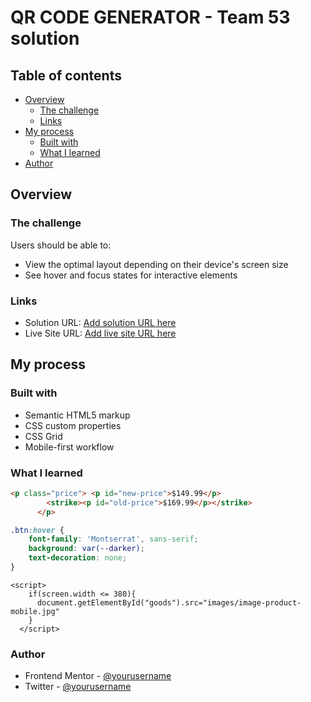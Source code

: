# QR CODE GENERATOR - Team 53 solution


## Table of contents

- [Overview](#overview)
  - [The challenge](#the-challenge)
  - [Links](#links)
- [My process](#my-process)
  - [Built with](#built-with)
  - [What I learned](#what-i-learned)
- [Author](#author)



## Overview

### The challenge

Users should be able to:

- View the optimal layout depending on their device's screen size
- See hover and focus states for interactive elements


### Links

- Solution URL: [Add solution URL here](https://your-solution-url.com)
- Live Site URL: [Add live site URL here](https://your-live-site-url.com)

## My process

### Built with

- Semantic HTML5 markup
- CSS custom properties
- CSS Grid
- Mobile-first workflow


### What I learned

```html
<p class="price"> <p id="new-price">$149.99</p>
        <strike><p id="old-price">$169.99</p></strike>
      </p>
```
```css
.btn:hover {
    font-family: 'Montserrat', sans-serif; 
    background: var(--darker);
    text-decoration: none;
}
```
```JS
<script>
    if(screen.width <= 380){
      document.getElementById("goods").src="images/image-product-mobile.jpg"
    }
  </script>
```


### Author

- Frontend Mentor - [@yourusername](https://www.frontendmentor.io/profile/yourusername)
- Twitter - [@yourusername](https://www.twitter.com/yourusername)
